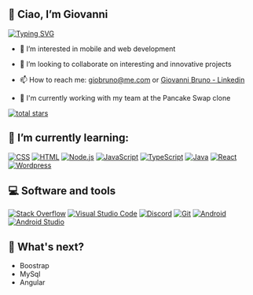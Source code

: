 ## 👋 **Ciao, I’m Giovanni**

[![Typing SVG](https://readme-typing-svg.demolab.com/?lines=Junior+Full+Stack+Developer;Coding+the+future)](https://git.io/typing-svg)


- 👀 I’m interested in mobile and web development
- 💞️ I’m looking to collaborate on interesting and innovative projects
- 📫 How to reach me: giobruno@me.com or <a href="https://www.linkedin.com/in/giovanni-bruno-64371ba5">Giovanni Bruno - Linkedin</a></p>

- 🍻 I'm currently working with my team at the Pancake Swap clone

<a href="https://github.com/giogithub89?tab=repositories&sort=stargazers"><img alt="total stars" title="Total stars on GitHub" src="https://custom-icon-badges.demolab.com/github/stars/giogithub89?/custom-icon-badges?logo=star"/></a>

## 🌱 I’m currently learning: <br>
 <a href="https://github.com/search?q=user%3ADenverCoder1+language%3Acss"><img alt="CSS" src="https://img.shields.io/badge/CSS-1572B6.svg?logo=css3&logoColor=white"></a>
 <a href="https://github.com/search?q=user%3ADenverCoder1+language%3Ahtml"><img alt="HTML" src="https://img.shields.io/badge/HTML-E34F26.svg?logo=html5&logoColor=white"></a>
<a href="https://github.com/search?q=user%3ADenverCoder1+language%3Ajavascript"><img alt="Node.js" src="https://img.shields.io/badge/Node.js-43853D.svg?logo=node.js&logoColor=white"></a>
<a href="https://github.com/search?q=user%3ADenverCoder1+language%3Ajavascript"><img alt="JavaScript" src="https://img.shields.io/badge/JavaScript-F7DF1E.svg?logo=javascript&logoColor=black"></a>
<a href="https://github.com/search?q=user%3ADenverCoder1+language%3AtypeScript"><img alt="TypeScript" src="https://img.shields.io/badge/TypeScript-007ACC.svg?logo=typescript&logoColor=white"></a>
 <a href="https://github.com/search?q=user%3ADenverCoder1+language%3Ajava"><img alt="Java" src="https://custom-icon-badges.demolab.com/badge/Java-007396.svg?logo=java&logoColor=white"></a>
 <a href="#"><img alt="React" src="https://img.shields.io/badge/React-20232a.svg?logo=react&logoColor=%2361DAFB"></a>
 <a href="#"><img alt="Wordpress" src="https://img.shields.io/badge/Wordpress-21759B?logo=wordpress&logoColor=white"></a>
 
 ## 💻 Software and tools
 <a href="#"><img alt="Stack Overflow" src="https://img.shields.io/badge/-Stack%20Overflow-FE7A16?logo=stack-overflow&logoColor=white"></a>
 <a href="#"><img alt="Visual Studio Code" src="https://img.shields.io/badge/Visual%20Studio%20Code-0078d7.svg?logo=visual-studio-code&logoColor=white"></a>
 <a href="#"><img alt="Discord" src="https://img.shields.io/badge/-Discord-5865F2.svg?logo=discord&logoColor=white"></a>
 <a href="#"><img alt="Git" src="https://img.shields.io/badge/Git-F05033.svg?logo=git&logoColor=white"></a>
 <a href="#"><img alt="Android" src="https://img.shields.io/badge/Android-3DDC84?logo=android&logoColor=white"></a>
 <a href="#"><img alt="Android Studio" src="https://img.shields.io/badge/Android%20Studio-008678.svg?logo=android-studio&logoColor=white"></a>
 


## 📘 What's next?
- Boostrap
- MySql
- Angular 




<!---
giogithub89/giogithub89 is a ✨ special ✨ repository because its `README.md` (this file) appears on your GitHub profile.
You can click the Preview link to take a look at your changes.
--->
